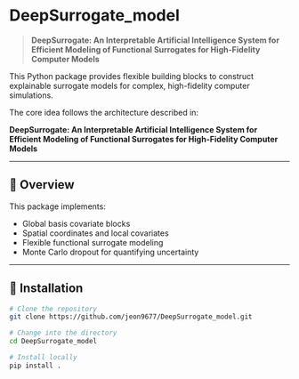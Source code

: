 # DeepSurrogate_model

> **DeepSurrogate: An Interpretable Artificial Intelligence System for Efficient Modeling of Functional Surrogates for High-Fidelity Computer Models**

This Python package provides flexible building blocks to construct explainable surrogate models for complex, high-fidelity computer simulations.

The core idea follows the architecture described in:

**DeepSurrogate: An Interpretable Artificial Intelligence System for Efficient Modeling of Functional Surrogates for High-Fidelity Computer Models**

---

## 📌 Overview

This package implements:
- Global basis covariate blocks
- Spatial coordinates and local covariates
- Flexible functional surrogate modeling
- Monte Carlo dropout for quantifying uncertainty

---

## 🚀 Installation

```bash
# Clone the repository
git clone https://github.com/jeon9677/DeepSurrogate_model.git

# Change into the directory
cd DeepSurrogate_model

# Install locally
pip install .

